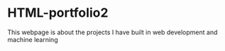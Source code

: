 # HTML-portfolio2
This webpage is about the projects I have built in web development and machine learning
